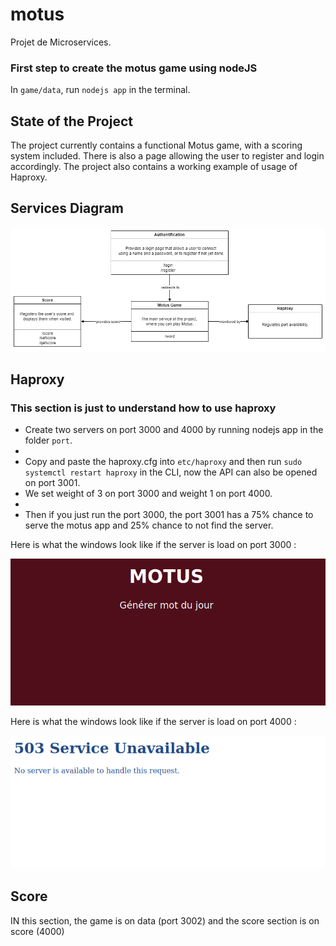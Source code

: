 # motus
Projet de Microservices.

### First step to create the motus game using nodeJS
In ```game/data```, run ```nodejs app``` in the terminal.

## State of the Project

The project currently contains a functional Motus game, with a scoring system included. There is also a page allowing the user to register and login accordingly. The project also contains a working example of usage of Haproxy.

## Services Diagram
![](Diagram.png)

## Haproxy

### This section is just to understand how to use haproxy

- Create two servers on port 3000 and 4000 by running nodejs app in the folder ```port```.
- 
- Copy and paste the haproxy.cfg into ```etc/haproxy``` and then run ```sudo systemctl restart haproxy``` in the CLI, now the API can also be opened on port 3001.
- We set weight of 3 on port 3000 and weight 1 on port 4000.
- 
- Then if you just run the port 3000, the port 3001 has a 75% chance to serve the motus app and 25% chance to not find the server.

Here is what the windows look like if the server is load on port 3000 :

![](README-Image/weight3port3000.png)

Here is what the windows look like if the server is load on port 4000 :

![](README-Image/weight1port4000.png)

## Score

IN this section, the game is on data (port 3002) and the score section is on score (4000)
